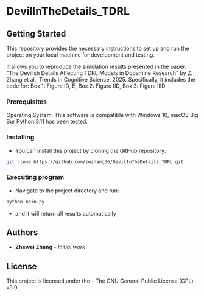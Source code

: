 # DevilInTheDetails_TDRL

## Getting Started

This repository provides the necessary instructions to set up and run the project on your local machine for development and testing.

It allows you to reproduce the simulation results presented in the paper:
"The Devilish Details Affecting TDRL Models in Dopamine Research" by Z. Zhang et al., Trends in Cognitive Science, 2025. Specifically, it includes the code for: Box 1: Figure ID, E, Box 2: Figure IID, Box 3: Figure IIID


### Prerequisites

Operating System: This software is compatible with Windows 10, macOS Big Sur
Python 3.11 has been tested.

### Installing

* You can install this project by cloning the GitHub repository:
```bash
git clone https://github.com/zwzhang36/DevilInTheDetails_TDRL.git
```

### Executing program

* Navigate to the project directory and run:
```bash
python main.py
```
* and it will return all results automatically

## Authors

* **Zhewei Zhang** - *Initial work* 

## License

This project is licensed under the - The GNU General Public License (GPL) v3.0


